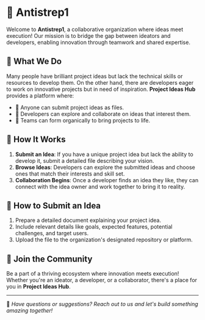 # 🚀 Antistrep1

Welcome to **Antistrep1**, a collaborative organization where ideas meet execution! Our mission is to bridge the gap between ideators and developers, enabling innovation through teamwork and shared expertise.

## 🌟 What We Do

Many people have brilliant project ideas but lack the technical skills or resources to develop them. On the other hand, there are developers eager to work on innovative projects but in need of inspiration. **Project Ideas Hub** provides a platform where:

- 📝 Anyone can submit project ideas as files.
- 🤝 Developers can explore and collaborate on ideas that interest them.
- 🚀 Teams can form organically to bring projects to life.

## 📌 How It Works

1. **Submit an Idea**: If you have a unique project idea but lack the ability to develop it, submit a detailed file describing your vision.
2. **Browse Ideas**: Developers can explore the submitted ideas and choose ones that match their interests and skill set.
3. **Collaboration Begins**: Once a developer finds an idea they like, they can connect with the idea owner and work together to bring it to reality.


## 📂 How to Submit an Idea

1. Prepare a detailed document explaining your project idea.
2. Include relevant details like goals, expected features, potential challenges, and target users.
3. Upload the file to the organization's designated repository or platform.

## 📢 Join the Community

Be a part of a thriving ecosystem where innovation meets execution! Whether you're an ideator, a developer, or a collaborator, there's a place for you in **Project Ideas Hub**.

---

💬 *Have questions or suggestions? Reach out to us and let's build something amazing together!*
